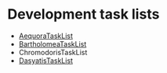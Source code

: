 Development task lists
======================

 * [AequoraTaskList](/AequoreaTaskList)
 * [BartholomeaTaskList](/BartholomeaTaskList)
 * ChromodorisTaskList
 * [DasyatisTaskList](/DasyatisTaskList)